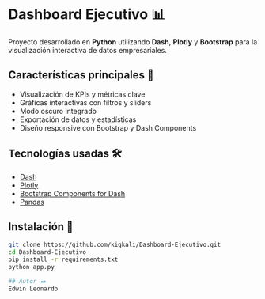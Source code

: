 # Dashboard Ejecutivo 📊

Proyecto desarrollado en **Python** utilizando **Dash**, **Plotly** y **Bootstrap** para la visualización interactiva de datos empresariales.

## Características principales 🚀

- Visualización de KPIs y métricas clave
- Gráficas interactivas con filtros y sliders
- Modo oscuro integrado
- Exportación de datos y estadísticas
- Diseño responsive con Bootstrap y Dash Components

## Tecnologías usadas 🛠️

- [Dash](https://dash.plotly.com/)
- [Plotly](https://plotly.com/python/)
- [Bootstrap Components for Dash](https://dash-bootstrap-components.opensource.faculty.ai/)
- [Pandas](https://pandas.pydata.org/)

## Instalación 🔧

```bash
git clone https://github.com/kigkali/Dashboard-Ejecutivo.git
cd Dashboard-Ejecutivo
pip install -r requirements.txt
python app.py

## Autor ✒️
Edwin Leonardo

